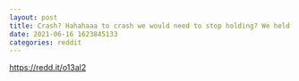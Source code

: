 ```yaml
--- 
layout: post 
title: Crash? Hahahaaa to crash we would need to stop holding? We held at $5, $20, $40, and $50 wtf makes them think we are gonna sell it all and crash? Maybe they meant the Hedgies might crash… and burn? Is this advice? Buy more GME and AMC you say? Egg us on… this will not end well for you. 
date: 2021-06-16 1623845133 
categories: reddit 
--- 
```

https://redd.it/o13al2